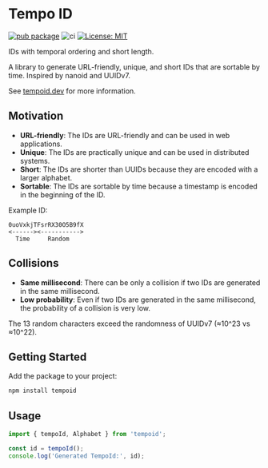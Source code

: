 # Tempo ID

[![pub package](https://img.shields.io/npm/v/tempoid.svg)](https://www.npmjs.com/package/tempoid)
![ci](https://github.com/temporal-id/tempoid-js/actions/workflows/ci.yml/badge.svg)
[![License: MIT](https://img.shields.io/badge/License-MIT-yellow.svg)](https://opensource.org/licenses/MIT)

IDs with temporal ordering and short length.

A library to generate URL-friendly, unique, and short IDs that are sortable by time. Inspired by nanoid and UUIDv7.

See [tempoid.dev](https://tempoid.dev) for more information.

## Motivation

- **URL-friendly**: The IDs are URL-friendly and can be used in web applications.
- **Unique**: The IDs are practically unique and can be used in distributed systems.
- **Short**: The IDs are shorter than UUIDs because they are encoded with a larger alphabet.
- **Sortable**: The IDs are sortable by time because a timestamp is encoded in the beginning of the ID.

Example ID:

```text
0uoVxkjTFsrRX30O5B9fX
<------><----------->
  Time     Random
```

## Collisions

- **Same millisecond**: There can be only a collision if two IDs are generated in the same millisecond.
- **Low probability**: Even if two IDs are generated in the same millisecond, the probability of a collision is very low.

The 13 random characters exceed the randomness of UUIDv7 (≈10^23 vs ≈10^22).

## Getting Started

Add the package to your project:

```bash
npm install tempoid
```

## Usage

```javascript
import { tempoId, Alphabet } from 'tempoid';

const id = tempoId();
console.log('Generated TempoId:', id);
```
